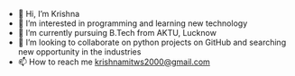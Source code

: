 - 👋 Hi, I’m Krishna
- 👀 I’m interested in programming and learning new technology
- 🌱 I’m currently pursuing B.Tech from AKTU, Lucknow
- 💞️ I’m looking to collaborate on python projects on GitHub and searching new opportunity in the industries
- 📫 How to reach me krishnamitws2000@gmail.com

<!---
krissh6563-droid/krissh6563-droid is a ✨ special ✨ repository because its `README.md` (this file) appears on your GitHub profile.
You can click the Preview link to take a look at your changes.
--->

